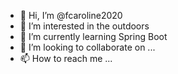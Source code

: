 - 👋 Hi, I’m @fcaroline2020
- 👀 I’m interested in the outdoors
- 🌱 I’m currently learning Spring Boot
- 💞️ I’m looking to collaborate on ...
- 📫 How to reach me ...

<!---
fcaroline2020/fcaroline2020 is a ✨ special ✨ repository because its `README.md` (this file) appears on your GitHub profile.
You can click the Preview link to take a look at your changes.
--->
